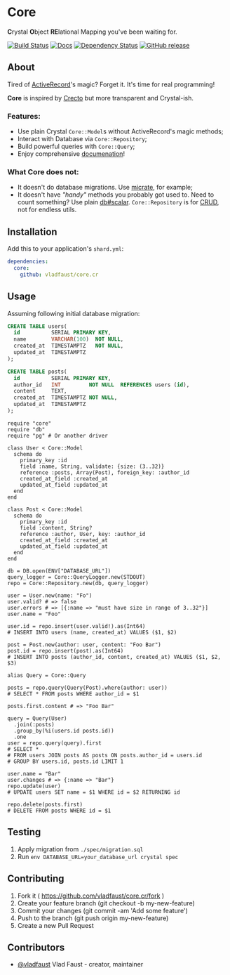 # Core

**C**rystal **O**bject **RE**lational Mapping you've been waiting for.

[![Build Status](https://travis-ci.org/vladfaust/core.cr.svg?branch=master)](https://travis-ci.org/vladfaust/core.cr) [![Docs](https://img.shields.io/badge/docs-available-brightgreen.svg)](https://vladfaust.com/core.cr) [![Dependency Status](https://shards.rocks/badge/github/vladfaust/core.cr/status.svg)](https://shards.rocks/github/vladfaust/core.cr) [![GitHub release](https://img.shields.io/github/release/vladfaust/core.cr.svg)](https://github.com/vladfaust/core.cr/releases)

## About

Tired of [ActiveRecord](https://wikipedia.org/wiki/Active_record_pattern)'s magic? Forget it. It's time for real programming!

**Core** is inspired by [Crecto](https://github.com/Crecto/crecto) but more transparent and Crystal-ish.

### Features:

  - Use plain Crystal `Core::Model`s without ActiveRecord's magic methods;
  - Interact with Database via `Core::Repository`;
  - Build powerful queries with `Core::Query`;
  - Enjoy comprehensive [documenation](https://vladfaust.com/core.cr)!

### What Core does not:

  - It doesn't do database migrations. Use [micrate](https://github.com/vladfaust/migrate.cr), for example;
  - It doesn't have _"handy"_ methods you probably got used to.
  Need to count something? Use plain [db#scalar](http://crystal-lang.github.io/crystal-db/api/latest/DB/QueryMethods.html#scalar). `Core::Repository` is for [CRUD](https://en.wikipedia.org/wiki/Create,_read,_update_and_delete), not for endless utils.

## Installation

Add this to your application's `shard.yml`:

```yaml
dependencies:
  core:
    github: vladfaust/core.cr
```

## Usage

Assuming following initial database migration:

```sql
CREATE TABLE users(
  id          SERIAL PRIMARY KEY,
  name        VARCHAR(100)  NOT NULL,
  created_at  TIMESTAMPTZ   NOT NULL,
  updated_at  TIMESTAMPTZ
);

CREATE TABLE posts(
  id          SERIAL PRIMARY KEY,
  author_id   INT         NOT NULL  REFERENCES users (id),
  content     TEXT,
  created_at  TIMESTAMPTZ NOT NULL,
  updated_at  TIMESTAMPTZ
);
```

```crystal
require "core"
require "db"
require "pg" # Or another driver

class User < Core::Model
  schema do
    primary_key :id
    field :name, String, validate: {size: (3..32)}
    reference :posts, Array(Post), foreign_key: :author_id
    created_at_field :created_at
    updated_at_field :updated_at
  end
end

class Post < Core::Model
  schema do
    primary_key :id
    field :content, String?
    reference :author, User, key: :author_id
    created_at_field :created_at
    updated_at_field :updated_at
  end
end

db = DB.open(ENV["DATABASE_URL"])
query_logger = Core::QueryLogger.new(STDOUT)
repo = Core::Repository.new(db, query_logger)

user = User.new(name: "Fo")
user.valid? # => false
user.errors # => [{:name => "must have size in range of 3..32"}]
user.name = "Foo"

user.id = repo.insert(user.valid!).as(Int64)
# INSERT INTO users (name, created_at) VALUES ($1, $2)

post = Post.new(author: user, content: "Foo Bar")
post.id = repo.insert(post).as(Int64)
# INSERT INTO posts (author_id, content, created_at) VALUES ($1, $2, $3)

alias Query = Core::Query

posts = repo.query(Query(Post).where(author: user))
# SELECT * FROM posts WHERE author_id = $1

posts.first.content # => "Foo Bar"

query = Query(User)
  .join(:posts)
  .group_by(%i(users.id posts.id))
  .one
user = repo.query(query).first
# SELECT *
# FROM users JOIN posts AS posts ON posts.author_id = users.id
# GROUP BY users.id, posts.id LIMIT 1

user.name = "Bar"
user.changes # => {:name => "Bar"}
repo.update(user)
# UPDATE users SET name = $1 WHERE id = $2 RETURNING id

repo.delete(posts.first)
# DELETE FROM posts WHERE id = $1
```

## Testing

1. Apply migration from `./spec/migration.sql`
2. Run `env DATABASE_URL=your_database_url crystal spec`

## Contributing

1. Fork it ( https://github.com/vladfaust/core.cr/fork )
2. Create your feature branch (git checkout -b my-new-feature)
3. Commit your changes (git commit -am 'Add some feature')
4. Push to the branch (git push origin my-new-feature)
5. Create a new Pull Request

## Contributors

- [@vladfaust](https://github.com/vladfaust) Vlad Faust - creator, maintainer
